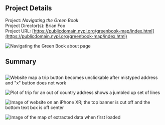 ## Project Details
Project:
_Navigating the Green Book_\
Project Director(s):
Brian Foo\
Project URL:
[https://publicdomain.nypl.org/greenbook-map/index.html](https://publicdomain.nypl.org/greenbook-map/index.html)

![Navigating the Green Book about page](https://toddmahood.com/images/ngb-about.jpeg)

## Summary



## 


![Website map a trip button becomes unclickable after mistyped address and "x" button does not work](https://toddmahood.com/images/ngb-incorrect-address-x.gif)

![Plot of trip for an out of country address shows a jumbled up set of lines](https://toddmahood.com/images/ngb-out-of-us.png)

![Image of website on an iPhone XR; the top banner is cut off and the bottom text box is off center](https://toddmahood.com/images/ngb-mobile.png)

![Image of the map of extracted data when first loaded](https://toddmahood.com/images/ngb-first-view.png)

